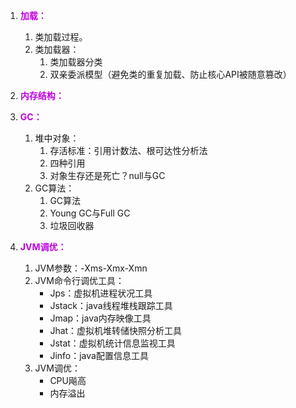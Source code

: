 
<!-- 
https://mp.weixin.qq.com/s/PFlZXXZU-zu_prCg5g4V0Q
jvm全套 链接: https://pan.baidu.com/s/1PcaER6cNiDt6teawLOwpgQ 提取码: c5fh

-->


1. **<font color = "clime">加载：</font>**    
    1. 类加载过程。  
    2. 类加载器：  
        1. 类加载器分类  
        2. 双亲委派模型（避免类的重复加载、防止核心API被随意篡改）  
2. **<font color = "clime">内存结构：</font>**   

3. **<font color = "clime">GC：</font>**    
    1. 堆中对象：  
        1. 存活标准：引用计数法、根可达性分析法  
        2. 四种引用
        3. 对象生存还是死亡？null与GC
    2. GC算法：  
        1. GC算法
        2. Young GC与Full GC
        3. 垃圾回收器  
4. **<font color = "clime">JVM调优：</font>**   
    1. JVM参数：-Xms-Xmx-Xmn  
    2. JVM命令行调优工具：  
        * Jps：虚拟机进程状况工具  
        * Jstack：java线程堆栈跟踪工具  
        * Jmap：java内存映像工具  
        * Jhat：虚拟机堆转储快照分析工具  
        * Jstat：虚拟机统计信息监视工具  
        * Jinfo：java配置信息工具  
    2. JVM调优：  
        * CPU飚高  
        * 内存溢出
